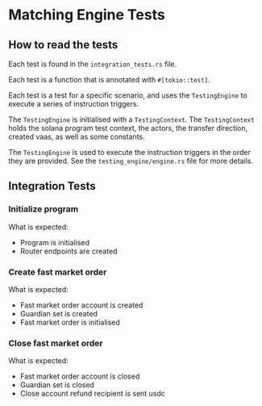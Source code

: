 # Matching Engine Tests

## How to read the tests

Each test is found in the `integration_tests.rs` file.

Each test is a function that is annotated with `#[tokio::test]`.

Each test is a test for a specific scenario, and uses the `TestingEngine` to execute a series of instruction triggers.

The `TestingEngine` is initialised with a `TestingContext`. The `TestingContext` holds the solana program test context, the actors, the transfer direction, created vaas, as well as some constants.

The `TestingEngine` is used to execute the instruction triggers in the order they are provided. See the `testing_engine/engine.rs` file for more details.


## Integration Tests

### Initialize program

What is expected:
- Program is initialised
- Router endpoints are created

### Create fast market order

What is expected:
- Fast market order account is created
- Guardian set is created
- Fast market order is initialised

### Close fast market order

What is expected:
- Fast market order account is closed
- Guardian set is closed
- Close account refund recipient is sent usdc


